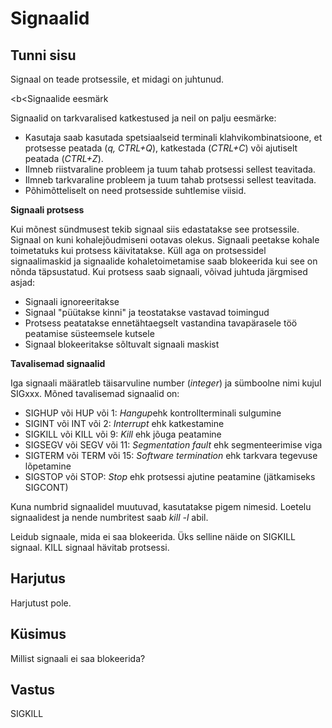 # Signaalid

## Tunni sisu

Signaal on teade protsessile, et midagi on juhtunud.

<b<Signaalide eesmärk</b>

Signaalid on tarkvaralised katkestused ja neil on palju eesmärke:

<ul>
<li> Kasutaja saab kasutada spetsiaalseid terminali klahvikombinatsioone, et protsesse peatada (<i>q, CTRL+Q</i>), katkestada (<i>CTRL+C</i>) või ajutiselt peatada (<i>CTRL+Z</i>). </li>
<li>Ilmneb riistvaraline probleem ja tuum tahab protsessi sellest teavitada.</li>
<li>Ilmneb tarkvaraline probleem ja tuum tahab protsessi sellest teavitada.</li>
<li>Põhimõtteliselt on need protsesside suhtlemise viisid.</li>
</ul>

<b>Signaali protsess</b>

Kui mõnest sündmusest tekib signaal siis edastatakse see protsessile. Signaal on kuni kohalejõudmiseni ootavas olekus. Signaali peetakse kohale toimetatuks kui protsess käivitatakse. Küll aga on protsessidel signaalimaskid ja signaalide kohaletoimetamise saab blokeerida kui see on nõnda täpsustatud. Kui protsess saab signaali, võivad juhtuda järgmised asjad:

<ul>
<li>Signaali ignoreeritakse</li>
<li>Signaal "püütakse kinni" ja teostatakse vastavad toimingud</li>
<li>Protsess peatatakse ennetähtaegselt vastandina tavapärasele töö peatamise süsteemsele kutsele</li>
<li>Signaal blokeeritakse sõltuvalt signaali maskist</li>
</ul>

<b>Tavalisemad signaalid</b>

Iga signaali määratleb täisarvuline number (*integer*) ja sümboolne nimi kujul SIGxxx. Mõned tavalisemad signaalid on:

<ul>
<li>SIGHUP või HUP või 1: <i>Hangup</i>ehk kontrollterminali sulgumine</li>
<li>SIGINT või INT või 2: <i>Interrupt</i> ehk katkestamine</li>
<li>SIGKILL või KILL või 9: <i>Kill</i> ehk jõuga peatamine</li>
<li>SIGSEGV või SEGV või 11: <i>Segmentation fault</i> ehk segmenteerimise viga</li>
<li>SIGTERM või TERM või 15: <i>Software termination</i> ehk tarkvara tegevuse lõpetamine</li>
<li>SIGSTOP või STOP: <i>Stop</i> ehk protsessi ajutine peatamine (jätkamiseks SIGCONT)</li>
</ul>

Kuna numbrid signaalidel muutuvad, kasutatakse pigem nimesid. Loetelu signaalidest ja nende numbritest saab *kill -l* abil.

Leidub signaale, mida ei saa blokeerida. Üks selline näide on SIGKILL signaal. KILL signaal hävitab protsessi.

## Harjutus

Harjutust pole.

## Küsimus

Millist signaali ei saa blokeerida?

## Vastus

SIGKILL
